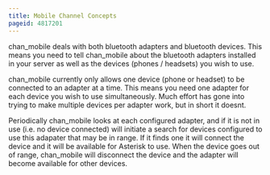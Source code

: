 ```yaml
---
title: Mobile Channel Concepts
pageid: 4817201
---
```


chan_mobile deals with both bluetooth adapters and bluetooth devices. This means you need to tell chan_mobile about the bluetooth adapters installed in your server as well as the devices (phones / headsets) you wish to use. 


chan_mobile currently only allows one device (phone or headset) to be connected to an adapter at a time. This means you need one adapter for each device you wish to use simultaneously. Much effort has gone into trying to make multiple devices per adapter work, but in short it doesnt. 


Periodically chan_mobile looks at each configured adapter, and if it is not in use (i.e. no device connected) will initiate a search for devices configured to use this adapater that may be in range. If it finds one it will connect the device and it will be available for Asterisk to use. When the device goes out of range, chan_mobile will disconnect the device and the adapter will become available for other devices.

